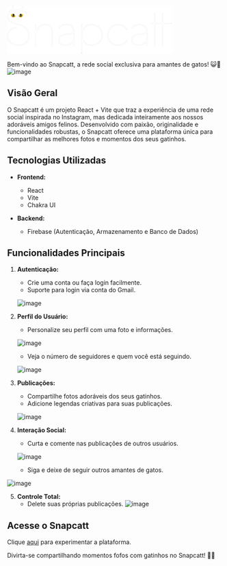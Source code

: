 ![image](https://raw.githubusercontent.com/trichains/Snapcatt/ce486df6265560fc41f8ce3e831c6dab83f62db1/public/logo.svg)

Bem-vindo ao Snapcatt, a rede social exclusiva para amantes de gatos! 😺🌟
![image](https://github.com/trichains/Snapcatt/assets/25783243/ed9feb05-b1ea-49ed-bbe5-e4fe17646770)


## Visão Geral

O Snapcatt é um projeto React + Vite que traz a experiência de uma rede social inspirada no Instagram, mas dedicada inteiramente aos nossos adoráveis amigos felinos. Desenvolvido com paixão, originalidade e funcionalidades robustas, o Snapcatt oferece uma plataforma única para compartilhar as melhores fotos e momentos dos seus gatinhos.

## Tecnologias Utilizadas

- **Frontend:**
  - React
  - Vite
  - Chakra UI

- **Backend:**
  - Firebase (Autenticação, Armazenamento e Banco de Dados)

## Funcionalidades Principais

1. **Autenticação:**
   - Crie uma conta ou faça login facilmente.
   - Suporte para login via conta do Gmail.
     
    ![image](https://github.com/trichains/Snapcatt/assets/25783243/2a93d556-62f2-4093-9d27-8a0565b2f678)

2. **Perfil do Usuário:**
   - Personalize seu perfil com uma foto e informações.
     
    ![image](https://github.com/trichains/Snapcatt/assets/25783243/7141ecba-d3d1-4a92-94a7-76dc7960c372)

   - Veja o número de seguidores e quem você está seguindo.
     
    ![image](https://github.com/trichains/Snapcatt/assets/25783243/7eb15c95-92c8-4dbe-a9ed-3a9cd61eab17)

     
3. **Publicações:**
   - Compartilhe fotos adoráveis dos seus gatinhos.
   - Adicione legendas criativas para suas publicações.
     
    ![image](https://github.com/trichains/Snapcatt/assets/25783243/918bbb91-6567-45c6-839d-3ea2d9537b37)

4. **Interação Social:**
   - Curta e comente nas publicações de outros usuários.
     
    ![image](https://github.com/trichains/Snapcatt/assets/25783243/a6c806dc-ad8e-4bbc-9cac-411c121d6fc4)

   - Siga e deixe de seguir outros amantes de gatos.
     
![image](https://github.com/trichains/Snapcatt/assets/25783243/3025fca0-6c6c-4a10-9229-bbb07c68b0a9)

5. **Controle Total:**
   - Delete suas próprias publicações.
    ![image](https://github.com/trichains/Snapcatt/assets/25783243/66de0f34-b299-4d72-928f-379a162944bd)


## Acesse o Snapcatt

Clique [aqui](https://snapcatt.vercel.app/) para experimentar a plataforma.

Divirta-se compartilhando momentos fofos com gatinhos no Snapcatt! 🎉🐾
